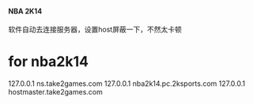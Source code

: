 #### NBA 2K14

软件自动去连接服务器，设置host屏蔽一下，不然太卡顿

# for nba2k14
127.0.0.1 ns.take2games.com
127.0.0.1 nba2k14.pc.2ksports.com
127.0.0.1 hostmaster.take2games.com